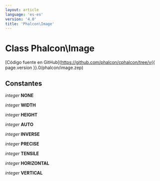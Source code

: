```yaml
---
layout: article
language: 'es-es'
version: '4.0'
title: 'Phalcon\Image'
---
```

# Class **Phalcon\Image**

[Código fuente en GitHub](https://github.com/phalcon/cphalcon/tree/v{{ page.version }}.0/phalcon/image.zep)

## Constantes

*integer* **NONE**

*integer* **WIDTH**

*integer* **HEIGHT**

*integer* **AUTO**

*integer* **INVERSE**

*integer* **PRECISE**

*integer* **TENSILE**

*integer* **HORIZONTAL**

*integer* **VERTICAL**